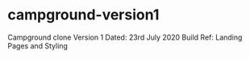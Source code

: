 # campground-version1
Campground clone Version 1 
Dated: 23rd July 2020
Build Ref: Landing Pages and Styling 
